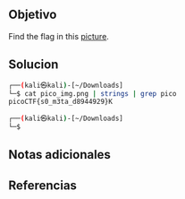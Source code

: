 ## Objetivo
Find the flag in this [picture](https://jupiter.challenges.picoctf.org/static/916b07b4c87062c165ace1d3d31ef655/pico_img.png).

## Solucion
```bash
┌──(kali㉿kali)-[~/Downloads]
└─$ cat pico_img.png | strings | grep pico
picoCTF{s0_m3ta_d8944929}K
                                                                                                                    
┌──(kali㉿kali)-[~/Downloads]
└─$ 

```

## Notas adicionales

## Referencias